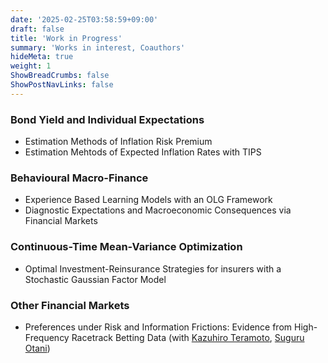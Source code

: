 ```yaml
---
date: '2025-02-25T03:58:59+09:00'
draft: false
title: 'Work in Progress'
summary: 'Works in interest, Coauthors'
hideMeta: true
weight: 1
ShowBreadCrumbs: false
ShowPostNavLinks: false
---
```



### Bond Yield and Individual Expectations
- Estimation Methods of Inflation Risk Premium
- Estimation Mehtods of Expected Inflation Rates with TIPS

### Behavioural Macro-Finance
- Experience Based Learning Models with an OLG Framework
- Diagnostic Expectations and Macroeconomic Consequences via Financial Markets

### Continuous-Time Mean-Variance Optimization
- Optimal Investment-Reinsurance Strategies for insurers with a Stochastic Gaussian Factor Model

### Other Financial Markets
- Preferences under Risk and Information Frictions: Evidence from High-Frequency Racetrack Betting Data (with [Kazuhiro Teramoto](https://sites.google.com/view/kazuhiroteramoto/home), [Suguru Otani](https://sites.google.com/site/suguruotaniecon))